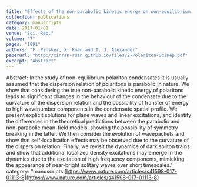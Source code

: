 ```yaml
---
title: "Effects of the non-parabolic kinetic energy on non-equilibrium polariton condensates"
collection: publications
category: manuscripts
date: 2017-01-01
venue: "Sci. Rep."
volume: "7"
pages: "1891"
authors: "F. Pinsker, X. Ruan and T. J. Alexander"
paperurl: "http://xinran-ruan.github.io/files/2-Polariton-SciRep.pdf"
excerpt: "Abstract"
---
```

Abstract: In the study of non-equilibrium polariton condensates it is usually assumed that the dispersion relation of polaritons is parabolic in nature. We show that considering the true non-parabolic kinetic energy of polaritons leads to significant changes in the behaviour of the condensate due to the curvature of the dispersion relation and the possibility of transfer of energy to high wavenumber components in the condensate spatial profile. We present explicit solutions for plane waves and linear excitations, and identify the differences in the theoretical predictions between the parabolic and non-parabolic mean-field models, showing the possibility of symmetry breaking in the latter. We then consider the evolution of wavepackets and show that self-localisation effects may be observed due to the curvature of the dispersion relation. Finally, we revisit the dynamics of dark soliton trains and show that additional localized density excitations may emerge in the dynamics due to the excitation of high frequency components, mimicking the appearance of near-bright solitary waves over short timescales."
category: "manuscripts
[https://www.nature.com/articles/s41598-017-01113-8](https://www.nature.com/articles/s41598-017-01113-8)